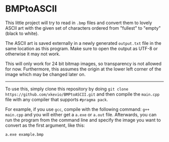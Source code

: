# BMPtoASCII

This little project will try to read in `.bmp` files and convert them to lovely ASCII art with the given
set of characters ordered from "fullest" to "empty" (black to white).

The ASCII art is saved externally in a newly generated `output.txt` file in the same location as this program.
Make sure to open the output as UTF-8 or otherwise it may not work.

This will only work for 24 bit bitmap images, so transparency is not allowed for now.
Furthermore, this assumes the origin at the lower left corner of the image which may be changed later on.

---

To use this, simply clone this repository by doing
`git clone https://github.com/xkevio/BMPtoASCII.git`
and then compile the `main.cpp` file with any compiler that supports `#pragma pack`.

For example, if you use `gcc`, compile with the following command: `g++ main.cpp` and you will either get a
`a.exe` or `a.out` file.
Afterwards, you can run the program from the command line and specify the image you want to convert as the first argument, like this:

`a.exe example.bmp`